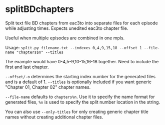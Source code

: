 # splitBDchapters

Split text file BD chapters from eac3to into separate files for each episode while adjusting times. Expects unedited eac3to chapter file.

Useful when multiple episodes are combined in one mpls.


Usage:
`split.py filename.txt --indexes 0,4,9,15,18 --offset 1 --file-name "chapters$n" --titles`

The example would have 0-4,5-9,10-15,16-18 together. Need to include the first and last chapter.

`--offset/-o` determines the starting index number for the generated files and is a default of 1. `--titles` is optionally included if you want generic "Chapter 01, Chapter 02" chapter names.

`--file-name` defaults to `chapters%n`. Use it to specify the name format for generated files, `%n` is used to specify the split number location in the string.

You can also use `--only-titles` for only creating generic chapter title names without creating additional chapter files.
